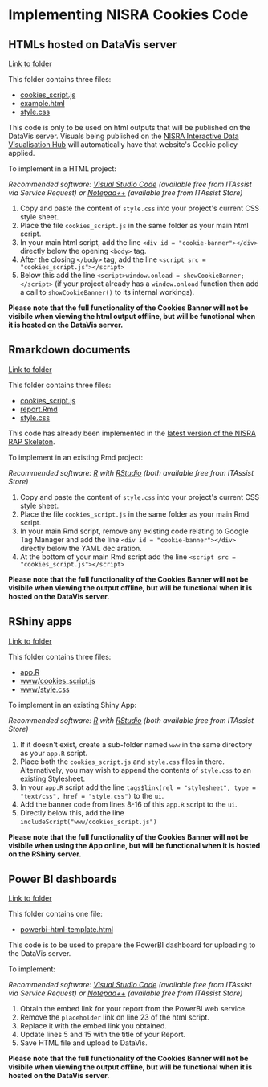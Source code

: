 # Implementing NISRA Cookies Code

## HTMLs hosted on DataVis server

[Link to folder](html-on-datavis)

This folder contains three files:

* [cookies_script.js](html-on-datavis/cookies_script.js)
* [example.html](html-on-datavis/example.html)
* [style.css](html-on-datavis/style.css)

This code is only to be used on html outputs that will be published on the DataVis server. Visuals being published on the [NISRA Interactive Data Visualisation Hub](https://visual.nisra.gov.uk/) will automatically have that website's Cookie policy applied.

To implement in a HTML project:

_Recommended software: [Visual Studio Code](https://code.visualstudio.com/) (available free from ITAssist via Service Request) or [Notepad++](https://notepad-plus-plus.org/) (available free from ITAssist Store)_

1. Copy and paste the content of `style.css` into your project's current CSS style sheet.
1. Place the file `cookies_script.js` in the same folder as your main html script.
1. In your main html script, add the line `<div id = "cookie-banner"></div>` directly below the opening `<body>` tag.
1. After the closing `</body>` tag, add the line `<script src = "cookies_script.js"></script>`
1. Below this add the line `<script>window.onload = showCookieBanner;</script>` (if your project already has a `window.onload` function then add a call to `showCookieBanner()` to its internal workings).

__Please note that the full functionality of the Cookies Banner will not be visibile when viewing the html output offline, but will be functional when it is hosted on the DataVis server.__

## Rmarkdown documents

[Link to folder](r-markdown)

This folder contains three files:

* [cookies_script.js](r-markdown/cookies_script.js)
* [report.Rmd](r-markdown/report.Rmd)
* [style.css](r-markdown/style.css)

This code has already been implemented in the [latest version of the NISRA RAP Skeleton](https://github.com/NISRA-Tech-Lab/rap-skeleton).

To implement in an existing Rmd project:

_Recommended software: [R](https://www.r-project.org/) with [RStudio](https://posit.co/download/rstudio-desktop/) (both available free from ITAssist Store)_

1. Copy and paste the content of `style.css` into your project's current CSS style sheet.
1. Place the file `cookies_script.js` in the same folder as your main Rmd script. 
1. In your main Rmd script, remove any existing code relating to Google Tag Manager and add the line `<div id = "cookie-banner"></div>` directly below the YAML declaration.
1. At the bottom of your main Rmd script add the line `<script src = "cookies_script.js"></script>`

__Please note that the full functionality of the Cookies Banner will not be visibile when viewing the output offline, but will be functional when it is hosted on the DataVis server.__

## RShiny apps

[Link to folder](r-shiny)

This folder contains three files:

* [app.R](r-shiny/app.R)
* [www/cookies_script.js](r-shiny/www/cookies_script.js)
* [www/style.css](r-shiny/www/style.css)

To implement in an existing Shiny App:

_Recommended software: [R](https://www.r-project.org/) with [RStudio](https://posit.co/download/rstudio-desktop/) (both available free from ITAssist Store)_

1. If it doesn't exist, create a sub-folder named `www` in the same directory as your `app.R` script.
1. Place both the `cookies_script.js` and `style.css` files in there. Alternatively, you may wish to append the contents of `style.css` to an existing Stylesheet.
1. In your `app.R` script add the line `tags$link(rel = "stylesheet", type = "text/css", href = "style.css")` to the `ui`.
1. Add the banner code from lines 8-16 of this `app.R` script to the `ui`.
1. Directly below this, add the line `includeScript("www/cookies_script.js")`

__Please note that the full functionality of the Cookies Banner will not be visibile when using the App online, but will be functional when it is hosted on the RShiny server.__

## Power BI dashboards

[Link to folder](power-bi)

This folder contains one file:

* [powerbi-html-template.html](power-bi/powerbi-html-template.html)

This code is to be used to prepare the PowerBI dashboard for uploading to the DataVis server.

To implement:

_Recommended software: [Visual Studio Code](https://code.visualstudio.com/) (available free from ITAssist via Service Request) or [Notepad++](https://notepad-plus-plus.org/) (available free from ITAssist Store)_

1. Obtain the embed link for your report from the PowerBI web service.
1. Remove the `placeholder` link on line 23 of the html script.
1. Replace it with the embed link you obtained.
1. Update lines 5 and 15 with the title of your Report.
1. Save HTML file and upload to DataVis.

__Please note that the full functionality of the Cookies Banner will not be visibile when viewing the output offline, but will be functional when it is hosted on the DataVis server.__
